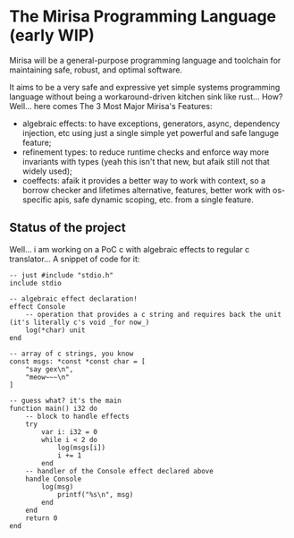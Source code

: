 # The Mirisa Programming Language (early WIP)

Mirisa will be a general-purpose programming language and toolchain for maintaining safe, robust, and optimal software.

It aims to be a very safe and expressive yet simple systems programming language without being a workaround-driven kitchen sink like rust… How? Well… here comes The 3 Most Major Mirisa's Features:

* algebraic effects: to have exceptions, generators, async, dependency injection, etc using just a single simple yet powerful and safe languge feature;
* refinement types: to reduce runtime checks and enforce way more invariants with types (yeah this isn't that new, but afaik still not that widely used);
* coeffects: afaik it provides a better way to work with context, so a borrow checker and lifetimes alternative, features, better work with os-specific apis, safe dynamic scoping, etc. from a single feature.

## Status of the project

Well… i am working on a PoC c with algebraic effects to regular c translator… A snippet of code for it:

```
-- just #include "stdio.h"
include stdio

-- algebraic effect declaration!
effect Console
    -- operation that provides a c string and requires back the unit (it's literally c's void _for now_)
    log(*char) unit
end

-- array of c strings, you know
const msgs: *const *const char = [
    "say gex\n",
    "meow~~~\n"
]

-- guess what? it's the main
function main() i32 do
    -- block to handle effects
    try
        var i: i32 = 0
        while i < 2 do
            log(msgs[i])
            i += 1
        end
    -- handler of the Console effect declared above
    handle Console
        log(msg)
            printf("%s\n", msg)
        end
    end
    return 0
end
```
